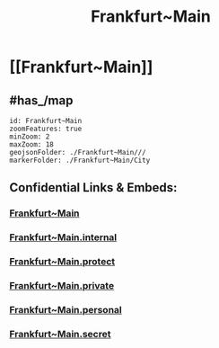 ﻿---
license: (c)copyrighted
isDeleted: false
isReadOnly: false

title: Frankfurt~Main

linkTitle: Frankfurt~Main
keywords: [Frankfurt~Main]

publishDate:
expiryDate: 

aliases:
- Frankfurt~Main
- 

lang: en

native label: Frankfurt am Main
official name: Frankfurt am Main
has_id_wikidata: Q1794
German district key: "06412"
coordinate location: Point(8.682222222 50.110555555)
elevation above sea level: 112
time of earliest written record: 0794-02-26T00:00:00Z
inception: 0100-01-01T00:00:00Z
UN/LOCODE: DEFRA
German municipality key: "06412000"
German regional key: "064120000000"
U.S. National Archives Identifier: "10044637"
official website: https://frankfurt.de/
area: 248.31
social media followers: 229063
budget: 4730590000
population: 773068
located in the administrative territorial entity: "[[../../../../../../../../db/Darmstadt Government Region]]"
continent: "[[../../../../../../../../db/Europe]]"
country: "[[../../../../../../../../db/Germany]]"
open data portal: "[[../../../../../../../../db/Offene Daten Frankfurt]]"
economy of topic: "[[../../../../../../../../db/economy of Frankfurt]]"
coordinates of geographic center: Point(8.6444 50.1173)
coordinates of northernmost point: Point(8.709277777 50.227138888)
coordinates of southernmost point: Point(8.576155 50.015346)
coordinates of westernmost point: Point(8.472765 50.099817)
coordinates of easternmost point: Point(8.800398 50.171237)
IPA transcription: ˈfʁaŋkfʊʁt am ˈmaɪ̯n
Dewey Decimal Classification: 2--434164
postal code:
  - 60308–60599
  - 65929–65936
HASC: DE.HE.FM
NUTS code: DE712
subreddit: frankfurt
hashtag: Frankfurt_am_Main
"Image Archive, Herder Institute": Q1794
X username: Stadt_FFM
Facebook username: StadtFFM
short name:
  - Frankfurt/Main
  - F
demonym:
  - Frankfurter
  - Frankfurterin
  - Frankfurterinnen
  - Francfortois
  - Francfortoise
ISNI: "0000000121858098"
flag image: http://commons.wikimedia.org/wiki/Special:FilePath/Banner%20der%20Stadt%20Frankfurt%20am%20Main.svg
instance of:
  - "[[../../../../../../../../db/global city]]"
  - "[[../../../../../../../../db/financial centre]]"
  - "[[../../../../../../../../db/college town]]"
  - "[[../../../../../../../../db/European City]]"
  - "[[../../../../../../../../db/big city]]"
  - "[[../../../../../../../../db/urban municipality in Germany]]"
  - "[[../../../../../../../../db/urban district of Hesse]]"
capital of:
  - "[[../../../../../../../../db/East Francia]]"
  - "[[../../../../../../../../db/Confederation of the Rhine]]"
  - "[[../../../../../../../../db/German Empire of 1848/1849]]"
located in/on physical feature:
  - "[[../../../../../../../../db/Frankfurt Rhine-Main Metropolitan Region]]"
  - "[[../../../../../../../../db/Untermainebene]]"
  - "[[../../../../../../../../db/Upper Rhine Plain]]"
contains the administrative territorial entity:
  - "[[../../../../../../../../db/Frankfurt-Bergen-Enkheim]]"
  - "[[../../../../../../../../db/Frankfurt-Nieder-Eschbach]]"
  - "[[../../../../../../../../db/Frankfurt-Nieder-Erlenbach]]"
  - "[[../../../../../../../../db/Frankfurt-Harheim]]"
  - "[[../../../../../../../../db/Frankfurt-Kalbach-Riedberg]]"
  - "[[../../../../../../../../db/Frankfurt-Innenstadt I]]"
  - "[[../../../../../../../../db/Frankfurt-Innenstadt II]]"
  - "[[../../../../../../../../db/Frankfurt-Bornheim/Ostend]]"
  - "[[../../../../../../../../db/Frankfurt-Innenstadt III]]"
  - "[[../../../../../../../../db/Frankfurt-Mitte-Nord]]"
  - "[[../../../../../../../../db/Frankfurt-Mitte-West]]"
  - "[[../../../../../../../../db/Frankfurt-Nord-Ost]]"
  - "[[../../../../../../../../db/Frankfurt-Nord-West]]"
  - "[[../../../../../../../../db/Frankfurt-Ost]]"
  - "[[../../../../../../../../db/Frankfurt-Süd]]"
  - "[[../../../../../../../../db/Frankfurt-West]]"
owner of:
  - "[[../../../../../../../../db/Waldstadion]]"
  - "[[../../../../../../../../db/Rhein-Main-Verkehrsverbund]]"
  - "[[../../../../../../../../db/Stadion am Bornheimer Hang]]"
  - "[[../../../../../../../../db/Ballsporthalle Frankfurt am Main]]"
  - "[[../../../../../../../../db/Fraport]]"
  - "[[../../../../../../../../db/Dominican Monastery]]"
  - "[[../../../../../../../../db/Mainova]]"
twinned administrative body:
  - "[[../../../../../../../../db/Eskişehir]]"
  - "[[../../../../../../../../db/Granada]]"
  - "[[../../../../../../../../db/Deuil-la-Barre]]"
  - "[[../../../../../../../../db/Jeddah]]"
  - "[[../../../../../../../../db/Lyon]]"
  - "[[../../../../../../../../db/Milan]]"
  - "[[../../../../../../../../db/Dubai]]"
  - "[[../../../../../../../../db/Prague]]"
  - "[[../../../../../../../../db/Philadelphia]]"
  - "[[../../../../../../../../db/Chennai]]"
  - "[[../../../../../../../../db/Budapest]]"
  - "[[../../../../../../../../db/Leipzig]]"
  - "[[../../../../../../../../db/Birmingham]]"
  - "[[../../../../../../../../db/Guangzhou]]"
  - "[[../../../../../../../../db/Kraków]]"
  - "[[../../../../../../../../db/Cairo]]"
  - "[[../../../../../../../../db/Toronto]]"
  - "[[../../../../../../../../db/Tel Aviv]]"
  - "[[../../../../../../../../db/Yokohama]]"
described by source:
  - "[[../../../../../../../../db/Regesta Imperii]]"
  - "[[../../../../../../../../db/Brockhaus and Efron Encyclopedic Dictionary]]"
  - "[[../../../../../../../../db/Encyclopædia Britannica 11th edition]]"
  - "[[../../../../../../../../db/The Nuttall Encyclopædia]]"
  - "[[../../../../../../../../db/Jewish Encyclopedia of Brockhaus and Efron]]"
  - "[[../../../../../../../../db/Granat Encyclopedic Dictionary]]"
  - "[[../../../../../../../../db/Encyclopædia Britannica First Edition]]"
  - "[[../../../../../../../../db/The New Student's Reference Work]]"
  - "[[../../../../../../../../db/Collier's New Encyclopedia, 1921]]"
  - "[[../../../../../../../../db/The American Cyclopædia]]"
  - "[[../../../../../../../../db/Small Brockhaus and Efron Encyclopedic Dictionary]]"
  - "[[../../../../../../../../db/Meyers Konversations-Lexikon, 4th edition (1885–1890)]]"
  - "[[../../../../../../../../db/Topographia Hassiae]]"
  - "[[../../../../../../../../db/Encyclopædia Britannica Ninth Edition]]"
  - "[[../../../../../../../../db/Frankfurter Personenlexikon]]"
  - "[[../../../../../../../../db/Q107347894]]"
has list: "[[../../../../../../../../db/list of people from Frankfurt]]"
history of topic: "[[../../../../../../../../db/history of Frankfurt am Main]]"
member of:
  - "[[../../../../../../../../db/International Association for Sports and Leisure Facilities]]"
  - "[[../../../../../../../../db/Mayors for Peace]]"
  - "[[../../../../../../../../db/Climate Alliance]]"
  - "[[../../../../../../../../db/Landeswohlfahrtsverband Hessen]]"
  - "[[../../../../../../../../db/Hessischer Städtetag]]"
topic's main Wikimedia portal: "[[../../../../../../../../db/Portal:Frankfurt]]"
coat of arms: "[[../../../../../../../../db/coat of arms of Frankfurt]]"
part of: "[[../../../../../../../../db/Stadtregion Frankfurt]]"
award received: "[[../../../../../../../../db/European City of the Trees]]"
visitor center: "[[../../../../../../../../db/Tourismus+Congress GmbH Frankfurt am Main]]"
language used:
  - "[[../../../../../../../../db/Q56219351]]"
  - "[[../../../../../../../../db/German]]"
head of government: "[[../../../../../../../../db/Mike Josef]]"
different from:
  - "[[../../../../../../../../db/Q123049275]]"
  - "[[../../../../../../../../db/Frankfurt (Oder)]]"
nickname:
  - Mainhattan
  - Bankfurt
Provenio UUID: 60292b75-0677-4859-8b66-29b5bd1e4f38
BHCL UUID: 602b716b-7009-4dfc-8b06-601472867466
pronunciation audio: http://commons.wikimedia.org/wiki/Special:FilePath/De-Frankfurt%20am%20Main2.ogg
Instagram username: frankfurt.de
Threads username: frankfurt.de
located in or next to body of water: "[[../../../../../../../../db/Main]]"
shares border with:
  - "[[../../../../../../../../db/Offenbach am Main]]"
  - "[[../../../../../../../../db/Wetteraukreis]]"
  - "[[../../../../../../../../db/Main-Kinzig-Kreis]]"
  - "[[../../../../../../../../db/Hochtaunuskreis]]"
  - "[[../../../../../../../../db/Main-Taunus-Kreis]]"
  - "[[../../../../../../../../db/Groß-Gerau]]"
  - "[[../../../../../../../../db/Offenbach]]"
  - "[[../../../../../../../../db/Bad Vilbel]]"
located in time zone:
  - "[[../../../../../../../../db/UTC+01:00]]"
  - "[[../../../../../../../../db/UTC+02:00]]"
local dialing code:
  - "6109"
  - "69"
  - "6101"
licence plate code: F
OmegaWiki Defined Meaning: "8397"
Commons gallery: Frankfurt am Main
Commons category: Frankfurt am Main
coat of arms image: http://commons.wikimedia.org/wiki/Special:FilePath/Wappen%20Frankfurt%20am%20Main.svg
video: http://commons.wikimedia.org/wiki/Special:FilePath/Das%20Leben%20in%20Frankfurt%20am%20Main%20%28Terra%20X%29%20-%20Latine.webm
aerial view:
  - http://commons.wikimedia.org/wiki/Special:FilePath/Frankfurt%20am%20Main%2C%20Germany%2C%20March%2025%2C%202018%20SkySat.jpg
  - http://commons.wikimedia.org/wiki/Special:FilePath/Frankfurt%20by%20Sentinel-2%2C%202020-07-23.jpg
montage image: http://commons.wikimedia.org/wiki/Special:FilePath/Frankfurt%20collage.jpg
panoramic view: http://commons.wikimedia.org/wiki/Special:FilePath/Frankfurt%20Skyline%20Pano.S%C3%BCdwest.20130618.jpg
location map: http://commons.wikimedia.org/wiki/Special:FilePath/Frankfurt%20Subdivisions%20boroughs.svg
page banner: http://commons.wikimedia.org/wiki/Special:FilePath/Frankfurt%20Wikivoyage%20Banner.png
image: http://commons.wikimedia.org/wiki/Special:FilePath/Frankfurter%20Altstadt%20mit%20Skyline%202019%20%28100MP%29.jpg
locator map image: http://commons.wikimedia.org/wiki/Special:FilePath/Hessia%20F.svg
---
# [[Frankfurt~Main]] 

## #has_/map 


```leaflet
id: Frankfurt~Main
zoomFeatures: true 
minZoom: 2 
maxZoom: 18
geojsonFolder: ./Frankfurt~Main///
markerFolder: ./Frankfurt~Main/City
```

## Confidential Links & Embeds: 

### [Frankfurt~Main](/_public/Earth/Continent/Europe/Europe~Central/Germany/Germany~West/Hessen/counties~Hessen/Frankfurt~Main.md) 

### [Frankfurt~Main.internal](/_internal/Earth/Continent/Europe/Europe~Central/Germany/Germany~West/Hessen/counties~Hessen/Frankfurt~Main.internal.md) 

### [Frankfurt~Main.protect](/_protect/Earth/Continent/Europe/Europe~Central/Germany/Germany~West/Hessen/counties~Hessen/Frankfurt~Main.protect.md) 

### [Frankfurt~Main.private](/_private/Earth/Continent/Europe/Europe~Central/Germany/Germany~West/Hessen/counties~Hessen/Frankfurt~Main.private.md) 

### [Frankfurt~Main.personal](/_personal/Earth/Continent/Europe/Europe~Central/Germany/Germany~West/Hessen/counties~Hessen/Frankfurt~Main.personal.md) 

### [Frankfurt~Main.secret](/_secret/Earth/Continent/Europe/Europe~Central/Germany/Germany~West/Hessen/counties~Hessen/Frankfurt~Main.secret.md) 
